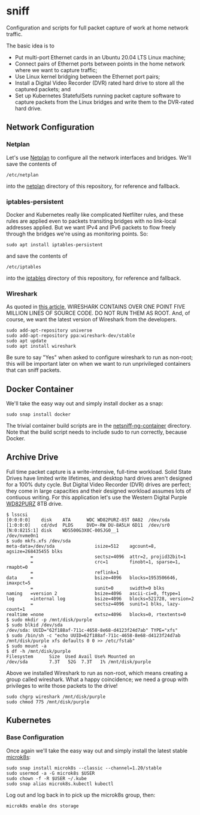 # sniff
Configuration and scripts for full packet capture of work at home 
network traffic.

The basic idea is to 
 - Put multi-port Ethernet cards in an Ubuntu 20.04 LTS Linux machine;
 - Connect pairs of Ethernet ports between points in the home network
   where we want to capture traffic;
 - Use Linux kernel bridging between the Ethernet port pairs;
 - Install a Digital Video Recorder (DVR) rated hard drive to
   store all the captured packets; and
 - Set up Kubernetes StatefulSets running packet capture software
   to capture packets from the Linux bridges and write them to the
   DVR-rated hard drive.

## Network Configuration

### Netplan
Let's use [Netplan](https://netplan.io/) to configure all the network
interfaces and bridges.  We'll save the contents of
```
/etc/netplan
```
into the [netplan](netplan) directory of this repository, for reference
and fallback.

### iptables-persistent
Docker and Kubernetes really like complicated Netfilter rules, and these
rules are applied even to packets transiting bridges with no link-local
addresses applied.  But we want IPv4 and IPv6 packets to flow freely
through the bridges we're using as monitoring points.  So:
```
sudo apt install iptables-persistent
```
and save the contents of
```
/etc/iptables
```
into the [iptables](iptables) directory of this repository, for reference
and fallback.

### Wireshark
As quoted in [this article](https://packetlife.net/blog/2010/mar/19/sniffing-wireshark-non-root-user/),
WIRESHARK CONTAINS OVER ONE POINT FIVE MILLION LINES OF SOURCE CODE. DO NOT RUN THEM AS ROOT.
And, of course, we want the latest version of Wireshark from the developers.
```
sudo add-apt-repository universe
sudo add-apt-repository ppa:wireshark-dev/stable
sudo apt update
sudo apt install wireshark
```
Be sure to say "Yes" when asked to configure wireshark to run as non-root; this
will be important later on when we want to run unprivileged containers that
can sniff packets.

## Docker Container
We'll take the easy way out and simply install docker as a snap:
```
sudo snap install docker
```
The trivial container build scripts are in the
[netsniff-ng-container](netsniff-ng-container) directory.  Note that the
build script needs to include sudo to run correctly, because Docker.

## Archive Drive
Full time packet capture is a write-intensive, full-time workload.
Solid State Drives have limited write lifetimes, and desktop
hard drives aren't designed for a 100% duty cycle.  But
Digital Video Recorder (DVR) drives are perfect; they come in
large capacities and their designed workload assumes lots of
contiuous writing.  For this application let's use the 
Western Digital Purple 
[WD82PURZ](https://shop.westerndigital.com/tools/documentRequestHandler?docPath=/content/dam/doc-library/en_us/assets/public/western-digital/product/internal-drives/wd-purple-hdd/product-brief-wd-purple-hdd.pdf)
8TB drive.

```
$ lsscsi
[0:0:0:0]    disk    ATA      WDC WD82PURZ-85T 0A82  /dev/sda
[1:0:0:0]    cd/dvd  PLDS     DVD+-RW DU-8A5LH 6D11  /dev/sr0
[N:0:8215:1] disk    WDS500G3X0C-00SJG0__1                      /dev/nvme0n1
$ sudo mkfs.xfs /dev/sda
meta-data=/dev/sda               isize=512    agcount=8, agsize=268435455 blks
         =                       sectsz=4096  attr=2, projid32bit=1
         =                       crc=1        finobt=1, sparse=1, rmapbt=0
         =                       reflink=1
data     =                       bsize=4096   blocks=1953506646, imaxpct=5
         =                       sunit=0      swidth=0 blks
naming   =version 2              bsize=4096   ascii-ci=0, ftype=1
log      =internal log           bsize=4096   blocks=521728, version=2
         =                       sectsz=4096  sunit=1 blks, lazy-count=1
realtime =none                   extsz=4096   blocks=0, rtextents=0
$ sudo mkdir -p /mnt/disk/purple
$ sudo blkid /dev/sda
/dev/sda: UUID="62f188af-711c-4658-8e68-d4123f24d7ab" TYPE="xfs"
$ sudo /bin/sh -c "echo UUID=62f188af-711c-4658-8e68-d4123f24d7ab /mnt/disk/purple xfs defaults 0 0 >> /etc/fstab"
$ sudo mount -a
$ df -h /mnt/disk/purple
Filesystem      Size  Used Avail Use% Mounted on
/dev/sda        7.3T   52G  7.3T   1% /mnt/disk/purple
```
Above we installed Wireshark to run as non-root, which means creating a
group called wireshark.  What a happy coincidence; we need a group with privileges
to write those packets to the drive!
```
sudo chgrp wireshark /mnt/disk/purple
sudo chmod 775 /mnt/disk/purple
```

## Kubernetes
### Base Configuration
Once again we'll take the easy way out and simply install the latest
stable [microk8s](https://microk8s.io):
```
sudo snap install microk8s --classic --channel=1.20/stable
sudo usermod -a -G microk8s $USER
sudo chown -f -R $USER ~/.kube
sudo snap alias microk8s.kubectl kubectl
```
Log out and log back in to pick up the microk8s group, then:
```
microk8s enable dns storage
```

